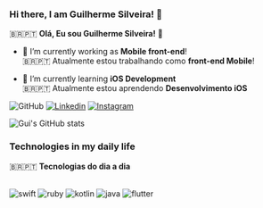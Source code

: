 ### Hi there, I am Guilherme Silveira! 👋
 🇧🇷🇵🇹   **Olá, Eu sou Guilherme Silveira!** 👋

- 🔭 I’m currently working as **Mobile front-end**!<br>
    🇧🇷🇵🇹  Atualmente estou trabalhando como **front-end Mobile**!
  
- 🌱 I’m currently learning **iOS Development**<br>
    🇧🇷🇵🇹  Atualmente estou aprendendo **Desenvolvimento iOS**


  
![GitHub](https://img.shields.io/badge/GitHub-100000?style=for-the-badge&logo=github&logoColor=white)
[![Linkedin](https://img.shields.io/badge/LinkedIn-0077B5?style=for-the-badge&logo=linkedin&logoColor=white)](https://www.linkedin.com/in/guilherme-silveiras/)
[![Instagram](https://img.shields.io/badge/Instagram-E4405F?style=for-the-badge&logo=instagram&logoColor=white)](https://www.instagram.com/silveirawz/)


![Gui's GitHub stats](https://github-readme-stats.vercel.app/api?username=GlhrmSilveira&show_icons=true&theme=dracula)

### Technologies in my daily life
 🇧🇷🇵🇹  **Tecnologias do dia a dia**
   
<div style="display: inline_block"><br/>
    <img aglin="center" alt= "swift" src="https://img.shields.io/badge/Swift-FA7343?style=for-the-badge&logo=swift&logoColor=white"/>
    <img aglin="center" alt= "ruby" src="https://img.shields.io/badge/Ruby-CC342D?style=for-the-badge&logo=ruby&logoColor=white"/>
    <img aglin="center" alt= "kotlin" src="https://img.shields.io/badge/Kotlin-0095D5?&style=for-the-badge&logo=kotlin&logoColor=white"/>
    <img aglin="center" alt= "java" src="https://img.shields.io/badge/Java-ED8B00?style=for-the-badge&logo=openjdk&logoColor=white"/>
    <img aglin="center" alt= "flutter" src="https://img.shields.io/badge/Flutter-02569B?style=for-the-badge&logo=flutter&logoColor=white"/>
</div>




